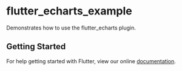 # flutter_echarts_example

Demonstrates how to use the flutter_echarts plugin.

## Getting Started

For help getting started with Flutter, view our online
[documentation](https://flutter.io/).
